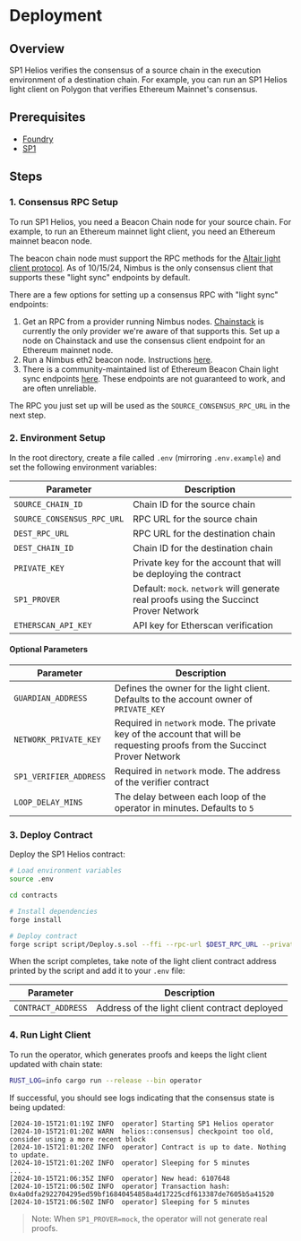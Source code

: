 # Deployment

## Overview

SP1 Helios verifies the consensus of a source chain in the execution environment of a destination chain. For example, you can run an SP1 Helios light client on Polygon that verifies Ethereum Mainnet's consensus.

## Prerequisites

- [Foundry](https://book.getfoundry.sh/getting-started/installation)
- [SP1](https://docs.succinct.xyz/getting-started/install.html)

## Steps

### 1. Consensus RPC Setup

To run SP1 Helios, you need a Beacon Chain node for your source chain. For example, to run an Ethereum mainnet light client, you need an Ethereum mainnet beacon node.

The beacon chain node must support the RPC methods for the [Altair light client protocol](https://github.com/ethereum/consensus-specs/blob/dev/specs/altair/light-client/sync-protocol.md). As of 10/15/24, Nimbus is the only consensus client that supports these "light sync" endpoints by default.

There are a few options for setting up a consensus RPC with "light sync" endpoints:

1. Get an RPC from a provider running Nimbus nodes. [Chainstack](https://chainstack.com/) is currently the only provider we're aware of that supports this. Set up a node on Chainstack and use the consensus client endpoint for an Ethereum mainnet node.
2. Run a Nimbus eth2 beacon node. Instructions [here](https://nimbus.guide/el-light-client.html).
3. There is a community-maintained list of Ethereum Beacon Chain light sync endpoints [here](https://s1na.github.io/light-sync-endpoints). These endpoints are not guaranteed to work, and are often unreliable.

The RPC you just set up will be used as the `SOURCE_CONSENSUS_RPC_URL` in the next step.

### 2. Environment Setup

In the root directory, create a file called `.env` (mirroring `.env.example`) and set the following environment variables:

| Parameter | Description |
|-----------|-------------|
| `SOURCE_CHAIN_ID` | Chain ID for the source chain |
| `SOURCE_CONSENSUS_RPC_URL` | RPC URL for the source chain |
| `DEST_RPC_URL` | RPC URL for the destination chain |
| `DEST_CHAIN_ID` | Chain ID for the destination chain |
| `PRIVATE_KEY` | Private key for the account that will be deploying the contract |
| `SP1_PROVER` | Default: `mock`. `network` will generate real proofs using the Succinct Prover Network |
| `ETHERSCAN_API_KEY` | API key for Etherscan verification |

#### Optional Parameters

| Parameter | Description |
|-----------|-------------|
| `GUARDIAN_ADDRESS` | Defines the owner for the light client. Defaults to the account owner of `PRIVATE_KEY` |
| `NETWORK_PRIVATE_KEY` | Required in `network` mode. The private key of the account that will be requesting proofs from the Succinct Prover Network |
| `SP1_VERIFIER_ADDRESS` | Required in `network` mode. The address of the verifier contract |
| `LOOP_DELAY_MINS` | The delay between each loop of the operator in minutes. Defaults to `5` |

### 3. Deploy Contract

Deploy the SP1 Helios contract:

```bash
# Load environment variables
source .env

cd contracts

# Install dependencies
forge install

# Deploy contract
forge script script/Deploy.s.sol --ffi --rpc-url $DEST_RPC_URL --private-key $PRIVATE_KEY --etherscan-api-key $ETHERSCAN_API_KEY --broadcast --verify
```

When the script completes, take note of the light client contract address printed by the script and add it to your `.env` file:

| Parameter | Description |
|-----------|-------------|
| `CONTRACT_ADDRESS` | Address of the light client contract deployed |

### 4. Run Light Client

To run the operator, which generates proofs and keeps the light client updated with chain state:

```bash
RUST_LOG=info cargo run --release --bin operator
```

If successful, you should see logs indicating that the consensus state is being updated:

```shell
[2024-10-15T21:01:19Z INFO  operator] Starting SP1 Helios operator
[2024-10-15T21:01:20Z WARN  helios::consensus] checkpoint too old, consider using a more recent block
[2024-10-15T21:01:20Z INFO  operator] Contract is up to date. Nothing to update.
[2024-10-15T21:01:20Z INFO  operator] Sleeping for 5 minutes
...
[2024-10-15T21:06:35Z INFO  operator] New head: 6107648
[2024-10-15T21:06:50Z INFO  operator] Transaction hash: 0x4a0dfa2922704295ed59bf16840454858a4d17225cdf613387de7605b5a41520
[2024-10-15T21:06:50Z INFO  operator] Sleeping for 5 minutes
```

> Note: When `SP1_PROVER=mock`, the operator will not generate real proofs.